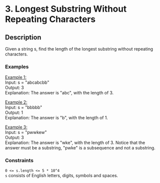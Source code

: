 # 3. Longest Substring Without Repeating Characters
## <b>Description</b>
Given a string s, find the length of the longest 
substring  without repeating characters.

### <b>Examples</b>
<u>Example 1:</u><br>
Input: s = "abcabcbb"<br>
Output: 3<br>
Explanation: The answer is "abc", with the length of 3.<br>

<u>Example 2:</u><br>
Input: s = "bbbbb"<br>
Output: 1<br>
Explanation: The answer is "b", with the length of 1.<br>

<u>Example 3:</u><br>
Input: s = "pwwkew"<br>
Output: 3<br>
Explanation: The answer is "wke", with the length of 3.
Notice that the answer must be a substring, "pwke" is a subsequence and not a substring.<br>

### <b>Constraints</b>
``0 <= s.length <= 5 * 10^4``<br>
``s`` consists of English letters, digits, symbols and spaces.